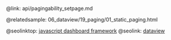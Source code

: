 @link: api/pagingability_setpage.md

@relatedsample:
	06_dataview/19_paging/01_static_paging.html

@seolinktop: [javascript dashboard framework](https://webix.com)
@seolink: [dataview](https://webix.com/widget/dataview/)